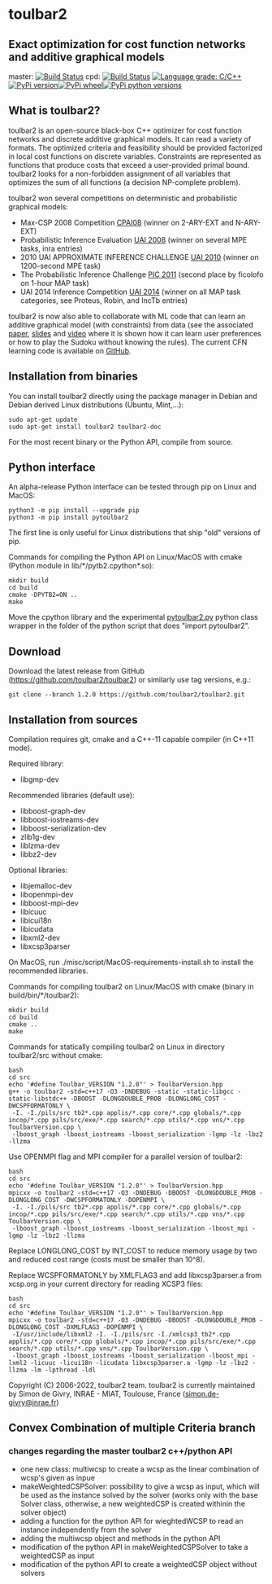 # toulbar2
## Exact optimization for cost function networks and additive graphical models 

master: [![Build Status](https://travis-ci.com/toulbar2/toulbar2.svg?branch=master)](https://travis-ci.com/toulbar2/toulbar2)
cpd: [![Build Status](https://travis-ci.com/toulbar2/toulbar2.svg?branch=cpd)](https://travis-ci.com/toulbar2/toulbar2) [![Language grade: C/C++](https://img.shields.io/lgtm/grade/cpp/g/toulbar2/toulbar2.svg?logo=lgtm&logoWidth=18)](https://lgtm.com/projects/g/toulbar2/toulbar2/context:cpp)[![PyPi version](https://img.shields.io/pypi/v/pytoulbar2.svg)](https://pypi.org/project/pytoulbar2)[![PyPi wheel](https://img.shields.io/pypi/wheel/pytoulbar2.svg)](https://pypi.org/project/pytoulbar2)[![PyPi python versions](https://img.shields.io/pypi/pyversions/pytoulbar2.svg)](https://pypi.org/project/pytoulbar2)

<!-- (_README_1)= -->
## What is toulbar2?

toulbar2 is an open-source black-box C++ optimizer for cost function
networks and discrete additive graphical models. It can read a variety
of formats. The optimized criteria and feasibility should be provided
factorized in local cost functions on discrete variables. Constraints
are represented as functions that produce costs that exceed a
user-provided primal bound. toulbar2 looks for a non-forbidden assignment 
of all variables that optimizes the sum of all functions (a decision 
NP-complete problem).

toulbar2 won several competitions on deterministic and probabilistic
graphical models:

* Max-CSP 2008 Competition [CPAI08][cpai08] (winner on 2-ARY-EXT and N-ARY-EXT)
* Probabilistic Inference Evaluation [UAI 2008][uai2008] (winner on several MPE tasks, inra entries)
* 2010 UAI APPROXIMATE INFERENCE CHALLENGE [UAI 2010][uai2010] (winner on 1200-second MPE task)
* The Probabilistic Inference Challenge [PIC 2011][pic2011] (second place by ficolofo on 1-hour MAP task)
* UAI 2014 Inference Competition [UAI 2014][uai2014] (winner on all MAP task categories, see Proteus, Robin, and IncTb entries)

[cpai08]: http://www.cril.univ-artois.fr/CPAI08/
[uai2008]: http://graphmod.ics.uci.edu/uai08/Evaluation/Report
[uai2010]: http://www.cs.huji.ac.il/project/UAI10/summary.php
[pic2011]: http://www.cs.huji.ac.il/project/PASCAL/board.php
[uai2014]: http://www.hlt.utdallas.edu/~vgogate/uai14-competition/leaders.html 

toulbar2 is now also able to collaborate with ML code that can learn
an additive graphical model (with constraints) from data (see the
associated
[paper](https://miat.inrae.fr/schiex/Export/Pushing_Data_in_your_CP_model.pdf),
[slides](https://miat.inrae.fr/schiex/Export/Pushing_Data_in_your_CP_model-Slides.pdf)
and [video](https://www.youtube.com/watch?v=IpUr6KIEjMs) where it is
shown how it can learn user preferences or how to play the Sudoku
without knowing the rules). The current CFN learning code is available
on [GitHub](https://github.com/toulbar2/CFN-learn).

<!-- (_README_2)= -->
## Installation from binaries

You can install toulbar2 directly using the package manager in Debian
and Debian derived Linux distributions (Ubuntu, Mint,...):

    sudo apt-get update
    sudo apt-get install toulbar2 toulbar2-doc

For the most recent binary or the Python API, compile from source.

<!-- (_README_3)= -->
## Python interface

An alpha-release Python interface can be tested through pip on Linux and MacOS:

    python3 -m pip install --upgrade pip
    python3 -m pip install pytoulbar2

The first line is only useful for Linux distributions that ship "old" versions of pip.

Commands for compiling the Python API on Linux/MacOS with cmake (Python module in lib/\*/pytb2.cpython\*.so):

    mkdir build
    cd build
    cmake -DPYTB2=ON ..
    make

Move the cpython library and the experimental [pytoulbar2.py](https://github.com/toulbar2/toulbar2/raw/master/pytoulbar2/pytoulbar2.py) python class wrapper in the folder of the python script that does "import pytoulbar2".

<!-- (_README_4)= -->
## Download

Download the latest release from GitHub
(https://github.com/toulbar2/toulbar2) or similarly use tag versions,
e.g.:

    git clone --branch 1.2.0 https://github.com/toulbar2/toulbar2.git


<!-- (_README_5)= -->
## Installation from sources

Compilation requires git, cmake and a C++-11 capable compiler (in C++11 mode). 

Required library:
* libgmp-dev

Recommended libraries (default use):
* libboost-graph-dev
* libboost-iostreams-dev
* libboost-serialization-dev
* zlib1g-dev
* liblzma-dev
* libbz2-dev

Optional libraries:
* libjemalloc-dev
* libopenmpi-dev
* libboost-mpi-dev
* libicuuc
* libicui18n
* libicudata
* libxml2-dev
* libxcsp3parser

On MacOS, run ./misc/script/MacOS-requirements-install.sh to install the recommended libraries.

Commands for compiling toulbar2 on Linux/MacOS with cmake (binary in build/bin/\*/toulbar2):

    mkdir build
    cd build
    cmake ..
    make

Commands for statically compiling toulbar2 on Linux in directory toulbar2/src without cmake:

    bash
    cd src
    echo '#define Toulbar_VERSION "1.2.0"' > ToulbarVersion.hpp
    g++ -o toulbar2 -std=c++17 -O3 -DNDEBUG -static -static-libgcc -static-libstdc++ -DBOOST -DLONGDOUBLE_PROB -DLONGLONG_COST -DWCSPFORMATONLY \
     -I. -I./pils/src tb2*.cpp applis/*.cpp core/*.cpp globals/*.cpp incop/*.cpp pils/src/exe/*.cpp search/*.cpp utils/*.cpp vns/*.cpp ToulbarVersion.cpp \
     -lboost_graph -lboost_iostreams -lboost_serialization -lgmp -lz -lbz2 -llzma

Use OPENMPI flag and MPI compiler for a parallel version of toulbar2:

    bash
    cd src
    echo '#define Toulbar_VERSION "1.2.0"' > ToulbarVersion.hpp
    mpicxx -o toulbar2 -std=c++17 -O3 -DNDEBUG -DBOOST -DLONGDOUBLE_PROB -DLONGLONG_COST -DWCSPFORMATONLY -DOPENMPI \
     -I. -I./pils/src tb2*.cpp applis/*.cpp core/*.cpp globals/*.cpp incop/*.cpp pils/src/exe/*.cpp search/*.cpp utils/*.cpp vns/*.cpp ToulbarVersion.cpp \
     -lboost_graph -lboost_iostreams -lboost_serialization -lboost_mpi -lgmp -lz -lbz2 -llzma

Replace LONGLONG_COST by INT_COST to reduce memory usage by two and reduced cost range (costs must be smaller than 10^8).

Replace WCSPFORMATONLY by XMLFLAG3 and add libxcsp3parser.a from xcsp.org in your current directory for reading XCSP3 files:

    bash
    cd src
    echo '#define Toulbar_VERSION "1.2.0"' > ToulbarVersion.hpp
    mpicxx -o toulbar2 -std=c++17 -O3 -DNDEBUG -DBOOST -DLONGDOUBLE_PROB -DLONGLONG_COST -DXMLFLAG3 -DOPENMPI \
     -I/usr/include/libxml2 -I. -I./pils/src -I./xmlcsp3 tb2*.cpp applis/*.cpp core/*.cpp globals/*.cpp incop/*.cpp pils/src/exe/*.cpp search/*.cpp utils/*.cpp vns/*.cpp ToulbarVersion.cpp \
     -lboost_graph -lboost_iostreams -lboost_serialization -lboost_mpi -lxml2 -licuuc -licui18n -licudata libxcsp3parser.a -lgmp -lz -lbz2 -llzma -lm -lpthread -ldl

Copyright (C) 2006-2022, toulbar2 team.
toulbar2 is currently maintained by Simon de Givry, INRAE - MIAT, Toulouse, France (simon.de-givry@inrae.fr)


<!-- (_README_6)= -->
## Convex Combination of multiple Criteria branch

### changes regarding the master toulbar2 c++/python API

* one new class: multiwcsp to create a wcsp as the linear combination of wcsp's given as inpue
* makeWeightedCSPSolver: possibility to give a wcsp as input, which will be used as the instance solved by the solver (works only with the base Solver class, otherwise, a new weightedCSP is created withinin the solver object)
* adding a function for the python API for wieghtedWCSP to read an instance independently from the solver
* adding the multiwcsp object and methods in the python API
* modification of the python API in makeWeightedCSPSolver to take a weightedCSP as input
* modification of the python API to create a weightedCSP object without solvers